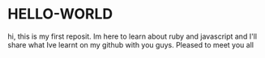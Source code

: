# HELLO-WORLD
hi, this is my first reposit. Im here to learn about ruby and javascript and I'll share what Ive learnt on my github with you guys. Pleased to meet you all 
